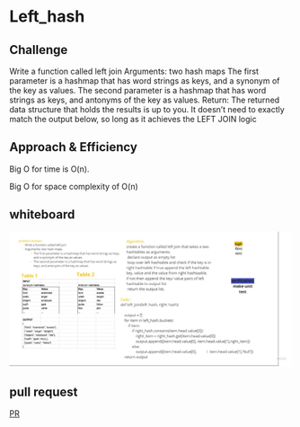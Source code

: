 # Left_hash
<!-- Short summary or background information -->

## Challenge
<!-- Description of the challenge -->

 Write a function called left join
Arguments: two hash maps
The first parameter is a hashmap that has word strings as keys, and a synonym of the key as values.
The second parameter is a hashmap that has word strings as keys, and antonyms of the key as values.
Return: The returned data structure that holds the results is up to you. It doesn’t need to exactly match the output below, so long as it achieves the LEFT JOIN logic


## Approach & Efficiency
<!-- What approach did you take? Why? What is the Big O space/time for this approach? -->
Big O for time is O(n).

Big O for space complexity of O(n)

## whiteboard

![](left_join.jpg)

## pull request
[PR](https://github.com/mohammadsilwadi/data-structures-and-algorithms/pull/44)
